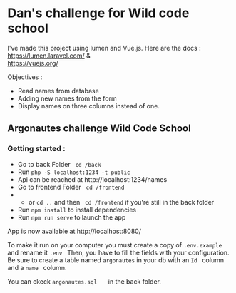 # Dan's challenge for Wild code school 
I've made this project using lumen and Vue.js. Here are the docs :
https://lumen.laravel.com/  &   
https://vuejs.org/

Objectives :
- Read names from database
- Adding new names from the form
- Display names on three columns instead of one.

## Argonautes challenge Wild Code School
### Getting started :

- Go to back Folder ``` cd /back```
- Run ```php -S localhost:1234 -t public```
- Api can be reached at http://localhost:1234/names
- Go to frontend Folder ``` cd /frontend``` 
- - or ``` cd .. ``` and then ``` cd /frontend``` if you're still in the back folder
- Run ```npm install``` to install dependencies
- Run ```npm run serve``` to launch the app

App is now available at http://localhost:8080/

To make it run on your computer you must create a copy of  ```.env.example ``` and rename it  ```.env ```
Then, you have to fill the fields with your configuration.
Be sure to create a table named ```argonautes``` in your db with an  ```Id ``` column and a  ```name ``` column.

You can ckeck   ```argonautes.sql   ``` in the back folder.
